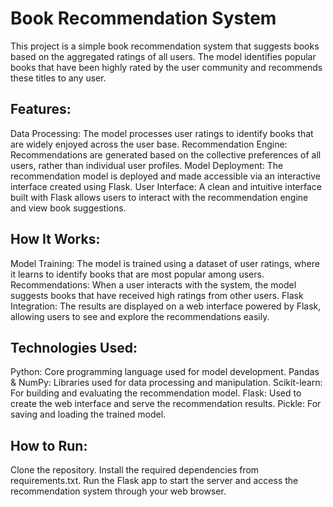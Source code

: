 # Book Recommendation System
This project is a simple book recommendation system that suggests books based on the aggregated ratings of all users. The model identifies popular books that have been highly rated by the user community and recommends these titles to any user.

## Features:
Data Processing: The model processes user ratings to identify books that are widely enjoyed across the user base.
Recommendation Engine: Recommendations are generated based on the collective preferences of all users, rather than individual user profiles.
Model Deployment: The recommendation model is deployed and made accessible via an interactive interface created using Flask.
User Interface: A clean and intuitive interface built with Flask allows users to interact with the recommendation engine and view book suggestions.
## How It Works:
Model Training: The model is trained using a dataset of user ratings, where it learns to identify books that are most popular among users.
Recommendations: When a user interacts with the system, the model suggests books that have received high ratings from other users.
Flask Integration: The results are displayed on a web interface powered by Flask, allowing users to see and explore the recommendations easily.
## Technologies Used:
Python: Core programming language used for model development.
Pandas & NumPy: Libraries used for data processing and manipulation.
Scikit-learn: For building and evaluating the recommendation model.
Flask: Used to create the web interface and serve the recommendation results.
Pickle: For saving and loading the trained model.
## How to Run:
Clone the repository.
Install the required dependencies from requirements.txt.
Run the Flask app to start the server and access the recommendation system through your web browser.
